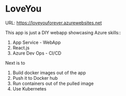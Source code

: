 # LoveYou

URL: https://loveyouforever.azurewebsites.net

This app is just a DIY webapp showcasing Azure skills::
1. App Service - WebApp
2. React.js 
3. Azure Dev Ops - CI/CD

Next is to 
1. Build docker images out of the app
2. Push it to Docker hub
3. Run containers out of the pulled image
4. Use Kubernetes 
